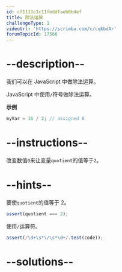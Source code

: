 ```yaml
---
id: cf1111c1c11feddfaeb6bdef
title: 除法运算
challengeType: 1
videoUrl: 'https://scrimba.com/c/cqkbdAr'
forumTopicId: 17566
---
```


# --description--

我们可以在 JavaScript 中做除法运算。

JavaScript 中使用`/`符号做除法运算。

**示例**

```js
myVar = 16 / 2; // assigned 8
```

# --instructions--

改变数值`0`来让变量`quotient`的值等于`2`。

# --hints--

要使`quotient`的值等于 2。

```js
assert(quotient === 2);
```

使用`/`运算符。

```js
assert(/\d+\s*\/\s*\d+/.test(code));
```

# --solutions--

